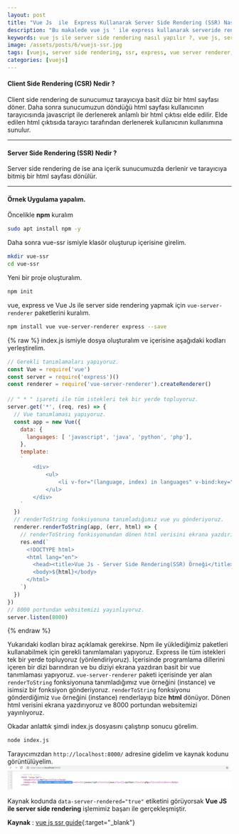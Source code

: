 ```yaml
---
layout: post
title: "Vue Js  ile  Express Kullanarak Server Side Rendering (SSR) Nasıl Yapılır ?"
description: "Bu makalede vue js ' ile express kullanarak serveride rendering (ssr) yapacağız. Server side sendering ve client side rendering nedir ? vb. sorulara cevap arıyacağız."
keywords: vue js ile server side rendering nasıl yapılır ?, vue js, server side rendering, ssr, express, vue server renderer, client side rendering
image: /assets/posts/6/vuejs-ssr.jpg
tags: [vuejs, server side rendering, ssr, express, vue server renderer, client side rendering,]
categories: [vuejs]
---
```


#### Client Side Rendering (CSR) Nedir ?
Client side rendering de sunucumuz tarayıcıya basit düz bir html sayfası döner. Daha sonra sunucumuzun döndüğü html sayfası kullanıcının tarayıcısında 
javascript ile derlenerek anlamlı bir html çıktısı elde edilir. Elde edilen html çıktısıda tarayıcı tarafından derlenerek kullanıcının kullanımına sunulur.

---

#### Server Side Rendering (SSR) Nedir ?
Server side rendering de ise ana içerik sunucumuzda derlenir ve tarayıcıya bitmiş bir html sayfası dönülür.

---

#### Örnek Uygulama yapalım.
Öncelikle **npm** kuralım
```bash
sudo apt install npm -y
```

Daha sonra vue-ssr ismiyle klasör oluşturup içerisine girelim.
```bash
mkdir vue-ssr
cd vue-ssr
```

Yeni bir proje oluşturalım.
```bash
npm init
```
vue, express ve Vue Js ile server side rendering yapmak için `vue-server-renderer` paketlerini kuralım.
```bash
npm install vue vue-server-renderer express --save
```
{% raw %}
index.js ismiyle dosya oluşturalım ve içerisine aşağıdaki kodları yerleştirelim.
```js
// Gerekli tanımlamaları yapıyoruz.
const Vue = require('vue')
const server = require('express')()
const renderer = require('vue-server-renderer').createRenderer()

// " * " işareti ile tüm istekleri tek bir yerde topluyoruz.
server.get('*', (req, res) => {
  // Vue tanımlaması yapıyoruz.
  const app = new Vue({
    data: {
      languages: [ 'javascript', 'java', 'python', 'php'],
    },
    template:
    `
        <div>
            <ul>
                <li v-for="(language, index) in languages" v-bind:key="index">{{ language }}</li>
            </ul>
        </div>
    `
  })
  // renderToString fonksiyonuna tanımladığımız vue yu gönderiyoruz.
  renderer.renderToString(app, (err, html) => {
    // renderToString fonkisyonundan dönen html verisini ekrana yazdırıyoruz.
    res.end(`
      <!DOCTYPE html>
      <html lang="en">
        <head><title>Vue Js - Server Side Rendering(SSR) Örneği</title></head>
        <body>${html}</body>
      </html>
    `)
  })
})
// 8000 portundan websitemizi yayınlıyoruz.
server.listen(8000)
```
{% endraw %}

Yukarıdaki kodları biraz açıklamak gerekirse. Npm ile yüklediğimiz paketleri kullanabilmek için gerekli tanımlamaları yapıyoruz. Express ile tüm istekleri tek bir yerde topluyoruz (yönlendiriyoruz). İçerisinde programlama dillerini içeren bir dizi barındıran ve bu diziyi ekrana yazdıran basit bir vue tanımlaması yapıyoruz. `vue-server-renderer` paketi içerisinde yer alan `renderToString` fonksiyonuna tanımladığımız vue örneğini (instance) ve isimsiz bir fonksiyon gönderiyoruz. `renderToString` fonksiyonu gönderdiğimiz `Vue` örneğini (instance) renderlayıp bize **html** dönüyor. Dönen html verisini ekrana yazdırıyoruz ve 8000 portundan websitemizi yayınlıyoruz.

Okadar anlattık şimdi index.js dosyasını çalıştırıp sonucu görelim.
```bash
node index.js
```
Tarayıcımızdan `http://localhost:8000/` adresine gidelim ve kaynak kodunu görüntülüyelim.
![Vuejs server side rendering örneği](/assets/posts/6/vue-ssr-ornegi.png)

Kaynak kodunda `data-server-rendered="true"` etiketini görüyorsak **Vue JS ile server side rendering** işlemimiz başarı ile gerçekleşmiştir.

**Kaynak** : [vue js ssr guide](https://ssr.vuejs.org/guide/){:target="_blank"}